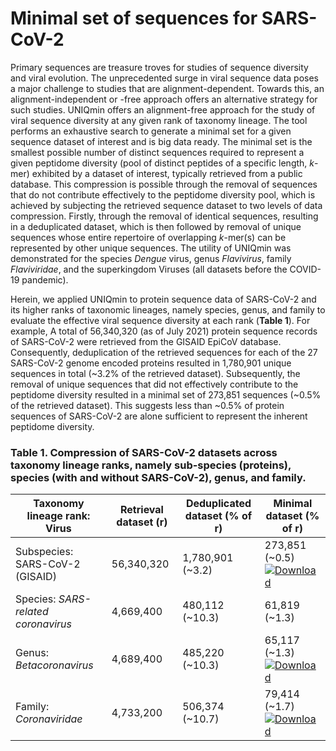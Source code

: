 # Minimal set of sequences for SARS-CoV-2

Primary sequences are treasure troves for studies of sequence diversity and viral evolution. The unprecedented surge in viral sequence data poses a major challenge to studies that are alignment-dependent. Towards this, an alignment-independent or -free approach offers an alternative strategy for such studies. UNIQmin offers an alignment-free approach for the study of viral sequence diversity at any given rank of taxonomy lineage. The tool performs an exhaustive search to generate a minimal set for a given sequence dataset of interest and is big data ready. The minimal set is the smallest possible number of distinct sequences required to represent a given peptidome diversity (pool of distinct peptides of a specific length, *k*-mer) exhibited by a dataset of interest, typically retrieved from a public database. This compression is possible through the removal of sequences that do not contribute effectively to the peptidome diversity pool, which is achieved by subjecting the retrieved sequence dataset to two levels of data compression. Firstly, through the removal of identical sequences, resulting in a deduplicated dataset, which is then followed by removal of unique sequences whose entire repertoire of overlapping *k*-mer(s) can be represented by other unique sequences. The utility of UNIQmin was demonstrated for the species *Dengue* virus, genus *Flavivirus*, family *Flaviviridae*, and the superkingdom Viruses (all datasets before the COVID-19 pandemic). 

Herein, we applied UNIQmin to protein sequence data of SARS-CoV-2 and its higher ranks of taxonomic lineages, namely species, genus, and family to evaluate the effective viral sequence diversity at each rank (**Table 1**). For example, A total of 56,340,320 (as of July 2021) protein sequence records of SARS-CoV-2 were retrieved from the GISAID EpiCoV database. Consequently, deduplication of the retrieved sequences for each of the 27 SARS-CoV-2 genome encoded proteins resulted in 1,780,901 unique sequences in total (~3.2% of the retrieved dataset). Subsequently, the removal of unique sequences that did not effectively contribute to the peptidome diversity resulted in a minimal set of 273,851 sequences (~0.5% of the retrieved dataset). This suggests less than ~0.5% of protein sequences of SARS-CoV-2 are alone sufficient to represent the inherent peptidome diversity.

### **Table 1. Compression of SARS-CoV-2 datasets across taxonomy lineage ranks, namely sub-species (proteins), species (with and without SARS-CoV-2), genus, and family.**
|    Taxonomy lineage rank: Virus     | Retrieval dataset (r) | Deduplicated dataset (% of r) |                           Minimal dataset (% of r)                          |
|-------------------------------------|-----------------------|-------------------------------|-----------------------------------------------------------------------------|
| Subspecies: SARS-CoV-2 (GISAID)     |      56,340,320       |       1,780,901 (~3.2)        | 273,851 (~0.5) &nbsp; [![Download](https://img.shields.io/badge/DL-Subspecies-informational?style=flat&logo=docusign&color=0A66C2&link=https://github.com/ChongLC/MinimalSetofViralPeptidome-UNIQmin/blob/master/SARS-CoV-2/MinSet_GISAID_SARSCoV2.zip)](https://github.com/ChongLC/MinimalSetofViralPeptidome-UNIQmin/blob/master/SARS-CoV-2/MinSet_GISAID_SARSCoV2.zip)      |
| Species: *SARS-related coronavirus* |      4,669,400        |        480,112 (~10.3)        |      61,819 (~1.3)                                   |
| Genus: *Betacoronavirus*            |      4,689,400        |        485,220 (~10.3)        |      65,117 (~1.3) &nbsp; [![Download](https://img.shields.io/badge/DL-Genus-informational?style=flat&logo=docusign&color=0A66C2&link=https://github.com/ChongLC/MinimalSetofViralPeptidome-UNIQmin/blob/master/SARS-CoV-2/MinSet_NCBI_Betacoronavirus.zip)](https://github.com/ChongLC/MinimalSetofViralPeptidome-UNIQmin/blob/master/SARS-CoV-2/MinSet_NCBI_Betacoronavirus.zip)                               |
| Family: *Coronaviridae*             |      4,733,200        |        506,374 (~10.7)        |      79,414 (~1.7) &nbsp; [![Download](https://img.shields.io/badge/DL-Family-informational?style=flat&logo=docusign&color=0A66C2&link=https://github.com/ChongLC/MinimalSetofViralPeptidome-UNIQmin/blob/master/SARS-CoV-2/MinSet_NCBI_Coronaviridae.zip)](https://github.com/ChongLC/MinimalSetofViralPeptidome-UNIQmin/blob/master/SARS-CoV-2/MinSet_NCBI_Coronaviridae.zip)                                 |
